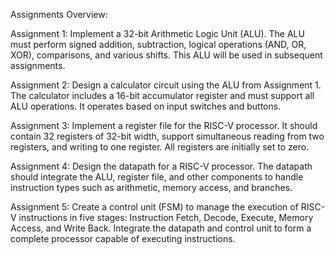 Assignments Overview:

Assignment 1: Implement a 32-bit Arithmetic Logic Unit (ALU). The ALU must perform signed addition, subtraction, logical operations (AND, OR, XOR), comparisons, and various shifts. This ALU will be used in subsequent assignments.

Assignment 2: Design a calculator circuit using the ALU from Assignment 1. The calculator includes a 16-bit accumulator register and must support all ALU operations. It operates based on input switches and buttons.

Assignment 3: Implement a register file for the RISC-V processor. It should contain 32 registers of 32-bit width, support simultaneous reading from two registers, and writing to one register. All registers are initially set to zero.

Assignment 4: Design the datapath for a RISC-V processor. The datapath should integrate the ALU, register file, and other components to handle instruction types such as arithmetic, memory access, and branches.

Assignment 5: Create a control unit (FSM) to manage the execution of RISC-V instructions in five stages: Instruction Fetch, Decode, Execute, Memory Access, and Write Back. Integrate the datapath and control unit to form a complete processor capable of executing instructions.


